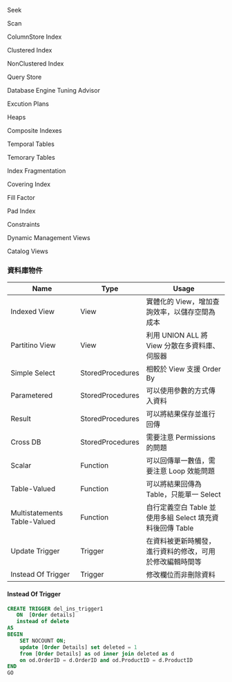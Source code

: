 Seek

Scan

ColumnStore Index

Clustered Index

NonClustered Index

Query Store

Database Engine Tuning Advisor

Excution Plans

Heaps

Composite Indexes

Temporal Tables

Temorary Tables

Index Fragmentation

Covering Index

Fill Factor

Pad Index

Constraints

Dynamic Management Views

Catalog Views


### 資料庫物件

|Name|Type|Usage|
|---|---|---|
|Indexed View|View|實體化的 View，增加查詢效率，以儲存空間為成本|
|Partitino View|View|利用 UNION ALL 將 View 分散在多資料庫、伺服器|
|Simple Select|StoredProcedures|相較於 View 支援 Order By|
|Parametered|StoredProcedures|可以使用參數的方式傳入資料|
|Result|StoredProcedures|可以將結果保存並進行回傳|
|Cross DB|StoredProcedures|需要注意 Permissions 的問題|
|Scalar|Function|可以回傳單一數值，需要注意 Loop 效能問題|
|Table-Valued|Function|可以將結果回傳為 Table，只能單一 Select|
|Multistatements Table-Valued|Function|自行定義空白 Table 並使用多組 Select 填充資料後回傳 Table|
|Update Trigger|Trigger|在資料被更新時觸發，進行資料的修改，可用於修改編輯時間等|
|Instead Of Trigger|Trigger|修改欄位而非刪除資料|

#### Instead Of Trigger 

```sql
CREATE TRIGGER del_ins_trigger1
   ON  [Order details]
   instead of delete
AS 
BEGIN
	SET NOCOUNT ON;
	update [Order Details] set deleted = 1
	from [Order Details] as od inner join deleted as d
	on od.OrderID = d.OrderID and od.ProductID = d.ProductID
END
GO
```
